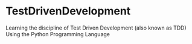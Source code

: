 # TestDrivenDevelopment
Learning the discipline of Test Driven Development (also known as TDD) Using the Python Programming Language
